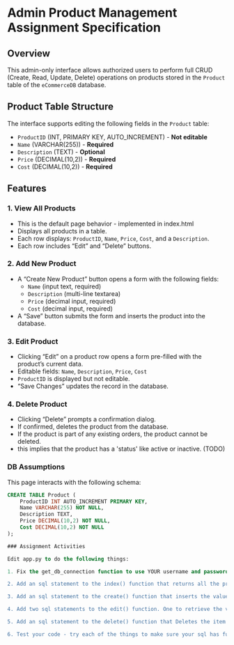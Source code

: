 # Admin Product Management Assignment Specification

## Overview

This admin-only interface allows authorized users to perform full CRUD (Create, Read, Update, Delete) operations on products stored in the `Product` table of the `eCommerceDB` database.

## Product Table Structure

The interface supports editing the following fields in the `Product` table:

- `ProductID` (INT, PRIMARY KEY, AUTO_INCREMENT) - **Not editable**
- `Name` (VARCHAR(255)) - **Required**
- `Description` (TEXT) - **Optional**
- `Price` (DECIMAL(10,2)) - **Required**
- `Cost` (DECIMAL(10,2)) - **Required**

## Features

### 1. View All Products

- This is the default page behavior - implemented in index.html
- Displays all products in a table.
- Each row displays: `ProductID`, `Name`, `Price`, `Cost`, and a `Description`.
- Each row includes “Edit” and “Delete” buttons.

### 2. Add New Product

- A “Create New Product” button opens a form with the following fields:
  - `Name` (input text, required)
  - `Description` (multi-line textarea)
  - `Price` (decimal input, required)
  - `Cost` (decimal input, required)
- A “Save” button submits the form and inserts the product into the database.

### 3. Edit Product

- Clicking “Edit” on a product row opens a form pre-filled with the product’s current data.
- Editable fields: `Name`, `Description`, `Price`, `Cost`
- `ProductID` is displayed but not editable.
- “Save Changes” updates the record in the database.

### 4. Delete Product

- Clicking “Delete” prompts a confirmation dialog.
- If confirmed, deletes the product from the database.
- If the product is part of any existing orders, the product cannot be deleted.
- this implies that the product has a 'status' like active or inactive. (TODO)


### DB Assumptions

This page interacts with the following schema:

```sql
CREATE TABLE Product (
    ProductID INT AUTO_INCREMENT PRIMARY KEY,
    Name VARCHAR(255) NOT NULL,
    Description TEXT,
    Price DECIMAL(10,2) NOT NULL,
    Cost DECIMAL(10,2) NOT NULL
);

### Assignment Activities

Edit app.py to do the following things:

1. Fix the get_db_connection function to use YOUR username and password for your DB. Note that this is hardcoded in the app code and this is a very insecure practice. We're doing it this way to help you see how these things all interact. The proper way for a production application would be to use an external key store that encrypted the username and password and used a request to the keystore to go get it. 

2. Add an sql statement to the index() function that returns all the products in the product table. Do this on the line that says sql = "put your sql here"

3. Add an sql statement to the create() function that inserts the values that the user entered in the form. Again, just add your sql to the sql = "your sql here" line.

4. Add two sql statements to the edit() function. One to retrieve the values for the ID that was clicked on the Edit line in the form. Another that does an Update, including the changes that the user made.

5. Add an sql statement to the delete() function that Deletes the item that the user has specified.

6. Test your code - try each of the things to make sure your sql has functioned properly.


